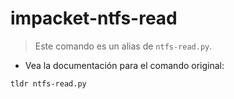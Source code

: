 # impacket-ntfs-read

> Este comando es un alias de `ntfs-read.py`.

- Vea la documentación para el comando original:

`tldr ntfs-read.py`
